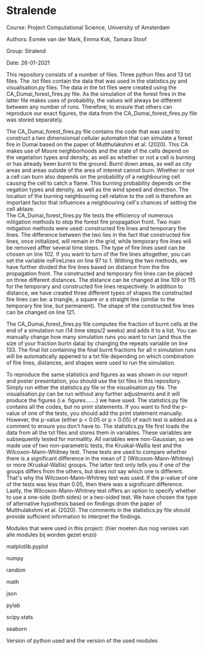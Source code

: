 # Stralende
Course: Project Computational Science, University of Amsterdam

Authors: Esmée van der Mark, Emma Kok, Tamara Stoof

Group: Stralend

Date: 26-01-2021

This repository consists of a number of files. Three python files and 13 txt files. The .txt files contain the data that was used in the statistics.py and visualisation.py files. The data in the txt files were created using the CA_Dumai_forest_fires.py file. As the simulation of the forest fires in the latter file makes uses of probability, the values will always be different between any number of runs. Therefore, to ensure that others can reproduce our exact figures, the data from the CA_Dumai_forest_fires.py file was stored separately. 

The CA_Dumai_forest_fires.py file contains the code that was used to construct a two dimensionsal cellular automaton that can simulate a forest fire in Dumai based on the paper of Mutthulakshmi et al. (2020). This CA makes use of Moore neighborhoods and the state of the cells depend on the vegetation types and density, as well as whether or not a cell is burning or has already been burnt to the ground. Burnt down areas, as well as city areas and areas outside of the area of interest cannot burn. Whether or not a cell can burn also depends on the probability of a neighbouring cell causing the cell to catch a flame. This burning probability depends on the vegation types and density, as well as the wind speed and direction. The location of the burning neighbouring cell relative to the cell is therefore an important factor that influences a neighbouring cell's chances of setting the cell ablaze.  
The CA_Dumai_forest_fires.py file tests the efficiency of numerous mitigation methods to stop the forest fire propagation front. Two main mitigation methods were used: constructed fire lines and temporary fire lines. The difference between the two lies in the fact that constructed fire lines, once initialized, will remain in the grid, while temporary fire lines will be removed affter several time steps. The type of fire lines used can be chosen on line 102. If you want to turn of the fire lines altogether, you can set the variable noFireLines on line 97 to 1.
Withing the two methods, we have further divided the fire lines based on distance from the fire propagation front. The constructed and temporary fire lines can be placed on three different distances. The distance can be changed at line 109 or 115 for the temporary and constructed fire lines respectively. In addition to distance, we have created three different types of shapes the constructed fire lines can be: a triangle, a square or a straight line (similar to the temporary fire line, but permanent). The shape of the constructed fire lines can be changed on line 121. 

The CA_Dumai_forest_fires.py file computes the fraction of burnt cells at the end of a simulation run  (14 time steps/2 weeks) and adds it to a list. You can manually change how many simulation runs you want to run (and thus the size of your fraction burtn data) by changing the repeats variable on line 133. The final list containing the final burnt fractions for all n simulation runs will be automatically appened to a txt file depending on which combination of fire lines, distances, and shapes were used to run the simulation. 


To reproduce the same statistics and figures as was shown in our report and poster presentation, you should use the txt files in this repository. Simply run either the statistics.py file or the visualisation.py file. The visualisation.py can be run without any further adjustments and it will produce the figures (i.e. figures.......) we have used. The statistics.py file contains all the codes, but no print statements. If you want to find the p-value of one of the tests, you should add the print statement manually. However, the p-value (either p < 0.05 or p > 0.05) of each test is added as a comment to ensure you don't have to. 
The statistics.py file first loads the data from all the txt files and stores them in variables. These variables are subsequently tested for normallity. All variables were non-Gaussian, so we made use of two non-parametric tests, the Kruskal-Wallis test and the Wilcoxon-Mann-Whitney test. These tests are used to compare whether there is a significant difference in the mean of 2 (Wilcoxon-Mann-Whitney) or more (Kruskal-Wallis) groups. The latter test only tells you if one of the groups differs from the others, but does not say which one is different. That's why the Wilcoxon-Mann-Whitney test was used. If the p-value of one of the tests was less than 0.05, then there was a significant difference.
Lastly, the Wilcoxon-Mann-Whitney test offers an option to specify whether to use a one-side (both sides) or a two-sided test. We have chosen the type of alternative hypothesis based on findings drom the paper of Mutthulakshmi et al. (2020). The comments in the statistics.py file should provide sufficient information to interpret the findings.


Modules that were used in this project: (hier moeten dus nog versies van alle modules bij worden gezet enzo)

matplotlib.pyplot

numpy

random

math

json

pylab

scipy.stats

seaborn


Version of python used and the version of the used modules




